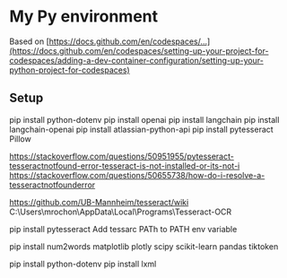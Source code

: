 # My Py environment
Based on [https://docs.github.com/en/codespaces/...](https://docs.github.com/en/codespaces/setting-up-your-project-for-codespaces/adding-a-dev-container-configuration/setting-up-your-python-project-for-codespaces)

## Setup
pip install python-dotenv
pip install openai
pip install langchain
pip install langchain-openai
pip install atlassian-python-api
pip install pytesseract Pillow


https://stackoverflow.com/questions/50951955/pytesseract-tesseractnotfound-error-tesseract-is-not-installed-or-its-not-i
https://stackoverflow.com/questions/50655738/how-do-i-resolve-a-tesseractnotfounderror

https://github.com/UB-Mannheim/tesseract/wiki
C:\Users\mrochon\AppData\Local\Programs\Tesseract-OCR

pip install pytesseract
Add tessarc PATh to PATH env variable

pip install num2words matplotlib plotly scipy scikit-learn pandas tiktoken

pip install python-dotenv
pip install lxml
